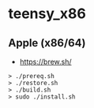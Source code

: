 # teensy_x86
## Apple (x86/64)
* https://brew.sh/
```
> ./prereq.sh
> ./restore.sh
> ./build.sh
> sudo ./install.sh
```

 